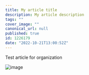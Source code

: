 ```yaml
---
title: My article title
description: My article description
tags: ""
cover_image: ""
canonical_url: null
published: true
id: 1226179
date: "2022-10-21T13:00:52Z"
---
```


Test article for organization

![image]('./assets/image.jpeg')
